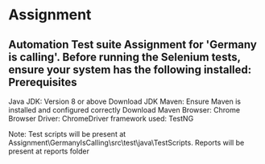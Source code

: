 # Assignment
Automation Test suite Assignment for 'Germany is calling'. 
Before running the Selenium tests, ensure your system has the following installed:
Prerequisites
-------------
Java JDK: Version 8 or above Download JDK
Maven: Ensure Maven is installed and configured correctly Download Maven
Browser: Chrome
Browser Driver: ChromeDriver
framework used: TestNG

Note: Test scripts will be present at Assignment\GermanyIsCalling\src\test\java\TestScripts. Reports will be present at reports folder
